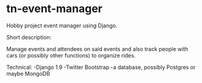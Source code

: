 # tn-event-manager
Hobby project event manager using Django. 

Short description:

Manage events and attendees on said events and also track people with cars (or possibly other functions) to organize rides.

Technical:
-Django 1.9
-Twitter Bootstrap
-a database, possibly Postgres or maybe MongoDB
